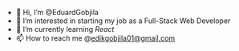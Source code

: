 - 👋 Hi, I’m @EduardGobjila
- 👀 I’m interested in starting my job as a Full-Stack Web Developer
- 🌱 I’m currently learning *React*
- 📫 How to reach me @edikgobjila01@gmail.com

<!---
EduardGobjila/EduardGobjila is a ✨ special ✨ repository because its `README.md` (this file) appears on your GitHub profile.
You can click the Preview link to take a look at your changes.
--->
